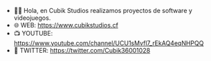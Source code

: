 - 👨‍💻 Hola, en Cubik Studios realizamos proyectos de software y videojuegos.
- 🌐 WEB: https://www.cubikstudios.cf
- 📺 YOUTUBE: https://www.youtube.com/channel/UCU1sMvfl7_rEkAQ4eqNHPQQ
- 🐤 TWITTER: https://twitter.com/Cubik36001028

<!---
CubikStudios/CubikStudios is a ✨ special ✨ repository because its `README.md` (this file) appears on your GitHub profile.
You can click the Preview link to take a look at your changes.
--->
